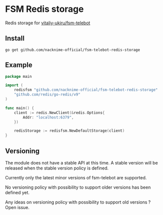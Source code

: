 # FSM Redis storage

Redis storage for [vitaliy-ukiru/fsm-telebot](https://github.com/vitaliy-ukiru/fsm-telebot)

## Install

```
go get github.com/nacknime-official/fsm-telebot-redis-storage
```

## Example

```go
package main

import (
	redisfsm "github.com/nacknime-official/fsm-telebot-redis-storage"
	"github.com/redis/go-redis/v9"
)

func main() {
	client := redis.NewClient(&redis.Options{
		Addr: "localhost:6379",
	})

	redisStorage := redisfsm.NewDefaultStorage(client)
}

```

## Versioning
The module does not have a stable API at this time. A stable version will be released when the stable version policy is defined.

Currently only the latest minor versions of fsm-telebot are supported.

No versioning policy with possibility to support older versions has been defined yet.

Any ideas on versioning policy with possibility to support old versions ? Open issue.